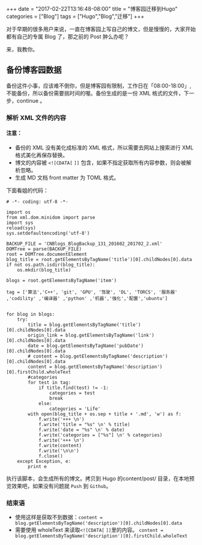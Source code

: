 +++
date = "2017-02-22T13:16:48-08:00"
title = "博客园迁移到Hugo"
categories = ["Blog"]
tags = ["Hugo","Blog","迁移"]
+++

对于早期的很多用户来说，一直在博客园上写自己的博文，但是慢慢的，大家开始都有自己的专属 Blog 了，那之前的 Post 肿么办呢？

来，我教你。

## 备份博客园数据

备份这件小事，应该难不倒你，但是博客园有限制，工作日在「08:00-18:00」,不能备份，所以备份需要挑时间的喔。备份生成的是一份 XML 格式的文件，下一步，continue 。

### 解析 XML 文件的内容

#### 注意：
- 备份的 XML 没有美化成标准的 XML 格式，所以需要去网站上搜索进行 XML 格式美化再保存替换。
- 博文的内容被 `<![CDATA[` `]]` 包含，如果不指定获取所有内容参数，则会被解析忽略。
- 生成 MD 文档 front matter 为 TOML 格式。

下面看姐的代码：
```
# -*- coding: utf-8 -*-

import os
from xml.dom.minidom import parse
import sys
reload(sys)
sys.setdefaultencoding('utf-8')

BACKUP_FILE = 'CNBlogs_BlogBackup_131_201602_201702_2.xml'
DOMTree = parse(BACKUP_FILE)
root = DOMTree.documentElement
blog_title = root.getElementsByTagName('title')[0].childNodes[0].data
if not os.path.isdir(blog_title):
    os.mkdir(blog_title)

blogs = root.getElementsByTagName('item')

tag = ['算法','C++', 'git', 'GPU', '驾驶', 'DL', 'TORCS', '服务器' ,'codility' ,'编译器' ,'python' ,'机器','强化','配置','ubuntu']


for blog in blogs:
    try:
        title = blog.getElementsByTagName('title')[0].childNodes[0].data
        origin_link = blog.getElementsByTagName('link')[0].childNodes[0].data
        date = blog.getElementsByTagName('pubDate')[0].childNodes[0].data
        # content = blog.getElementsByTagName('description')[0].childNodes[0].data
        content = blog.getElementsByTagName('description')[0].firstChild.wholeText
        #categories
        for test in tag:
            if title.find(test) != -1:
                categories = test
                break
            else:
                categories = 'Life'
        with open(blog_title + os.sep + title + '.md', 'w') as f:
            f.write('+++ \n')
            f.write('title = "%s" \n' % title)
            f.write('date = "%s" \n' % date)
            f.write('categories = ["%s"] \n' % categories)
            f.write('+++ \n')
            f.write(content)
            f.write('\n\n')
            f.close()
    except Exception, e:
        print e
```

执行该脚本，会生成所有的博文。拷贝到 Hugo 的content/post/ 目录，在本地预览效果吧，如果没有问题就 `Push` 到 `Github`。

### 结束语
- 使用这样是获取不到数据：`content = blog.getElementsByTagName('description')[0].childNodes[0].data`
- 需要使用 wholeText 来读取`<![CDATA[` `]]`里的内容。
`content = blog.getElementsByTagName('description')[0].firstChild.wholeText`
